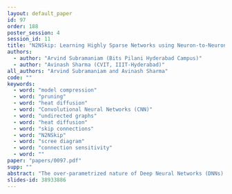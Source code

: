 ```yaml
---
layout: default_paper
id: 97
order: 188
poster_session: 4
session_id: 11
title: "N2NSkip: Learning Highly Sparse Networks using Neuron-to-Neuron Skip Connections"
authors:
  - author: "Arvind Subramaniam (Bits Pilani Hyderabad Campus)"
  - author: "Avinash Sharma (CVIT, IIIT-Hyderabad)"
all_authors: "Arvind Subramaniam and Avinash Sharma"
code: ""
keywords:
  - word: "model compression"
  - word: "pruning"
  - word: "heat diffusion"
  - word: "Convolutional Neural Networks (CNN)"
  - word: "undirected graphs"
  - word: "heat diffusion"
  - word: "skip connections"
  - word: "N2NSkip"
  - word: "scree diagram"
  - word: "connection sensitivity"
  - word: ""
paper: "papers/0097.pdf"
supp: ""
abstract: "The over-parametrized nature of Deep Neural Networks (DNNs) leads to considerable hindrances during deployment on low-end devices with time and space constraints. Network pruning strategies that sparsify DNNs using iterative prune-train schemes are often computationally expensive. As a result, techniques that prune at initialization, prior to training, have become increasingly popular. In this work, we propose neuron-to-neuron skip (N2NSkip) connections, which act as sparse weighted skip connections, to enhance the overall connectivity of pruned DNNs. Following a preliminary pruning step, N2NSkip connections are randomly added between individual neurons/channels of the pruned network, while maintaining the overall sparsity of the network. We demonstrate that introducing N2NSkip connections in pruned networks enables significantly superior performance, especially at high sparsity levels, as compared to pruned networks without N2NSkip connections. Additionally, we present a heat diffusion-based connectivity analysis to quantitatively determine the connectivity of the pruned network with respect to the reference network. We evaluate the efficacy of our approach on two different preliminary pruning methods which prune at initialization and consistently obtain superior performance by exploiting the enhanced connectivity resulting from N2NSkip connections."
slides-id: 38933886
---
```

